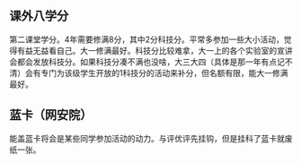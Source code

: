 ## 课外八学分

第二课堂学分。4年需要修满8分，其中2分科技分。平常多参加一些大小活动，觉得有益无益看自己。大一修满最好。科技分比较难拿，大一上的各个实验室的宣讲会都会发放科技分。如果科技分凑不满也没啥，大三大四（具体是那一年有点记不清）会有专门为该级学生开放的1科技分的活动来补分，但名额有限，能大一修满最好。

## 蓝卡（网安院）

能盖蓝卡将会是某些同学参加活动的动力。与评优评先挂钩，但是挂科了蓝卡就废纸一张。